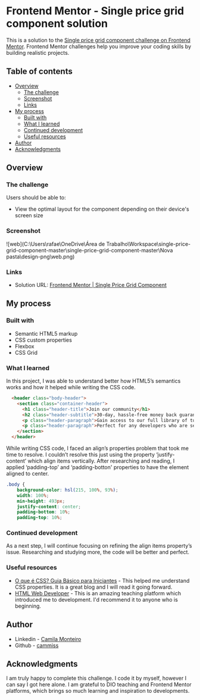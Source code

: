 

# ​Frontend Mentor - Single price grid component solution

This is a solution to the [Single price grid component challenge on Frontend Mentor](https://www.frontendmentor.io/challenges/single-price-grid-component-5ce41129d0ff452fec5abbbc). Frontend Mentor challenges help you improve your coding skills by building realistic projects. 

## Table of contents

- [Overview](#overview)
  - [The challenge](#the-challenge)
  - [Screenshot](#screenshot)
  - [Links](#links)
- [My process](#my-process)
  - [Built with](#built-with)
  - [What I learned](#what-i-learned)
  - [Continued development](#continued-development)
  - [Useful resources](#useful-resources)
- [Author](#author)
- [Acknowledgments](#acknowledgments)

## Overview

### The challenge

Users should be able to:

- View the optimal layout for the component depending on their device's screen size

### Screenshot

![web](C:\Users\rafae\OneDrive\Área de Trabalho\Workspace\single-price-grid-component-master\single-price-grid-component-master\Nova pasta\design-png\web.png)

### Links

- Solution URL: [Frontend Mentor | Single Price Grid Component](file:///C:/Users/rafae/OneDrive/%C3%81rea%20de%20Trabalho/Workspace/single-price-grid-component-master/single-price-grid-component-master/Nova%20pasta/index.html)

## My process

### Built with

- Semantic HTML5 markup
- CSS custom properties
- Flexbox
- CSS Grid

### What I learned

In this project, I was able to understand better how HTML5’s semantics works and how it helped while writing the CSS code. 

```html
  <header class="body-header">
    <section class="container-header">
      <h1 class="header-title">Join our community</h1>
      <h2 class="header-subtitle">30-day, hassle-free money back guarantee</h2>
      <p class="header-paragraph">Gain access to our full library of tutorials along with expert code reviews.</p>
      <p class="header-paragraph">Perfect for any developers who are serious about honing their skills.</p>
    </section>
  </header>
```
While writing CSS code, I faced an align’s properties problem that took me time to resolve. I couldn’t resolve this just using the property ‘justify-content’ which align items vertically. After researching and reading, I applied ‘padding-top’ and ‘padding-botton' properties to have the element aligned to center.

```css
.body {
    background-color: hsl(215, 100%, 93%);
    width: 100%;
    min-height: 493px;
    justify-content: center;
    padding-bottom: 10%;
    padding-top: 10%;
```
### Continued development

As a next step, I will continue focusing on refining the align items property’s issue. Researching and studying more, the code will be better and perfect.

### Useful resources

- [O que é CSS? Guia Básico para Iniciantes](https://www.hostinger.com.br/tutoriais/o-que-e-css-guia-basico-de-css) - This helped me understand CSS properties. It is a great blog and I will read it going forward.
- [HTML Web Developer](https://web.digitalinnovation.one/track/html-web-developer) - This is an amazing teaching platform which introduced me to development. I'd recommend it to anyone who is beginning.

## Author

- Linkedin - [Camila Monteiro](https://www.linkedin.com/in/camila-monteiro-36ba9b93/)
- Github - [cammiss](https://github.com/cammiss)

## Acknowledgments

I am truly happy to complete this challenge. I code it by myself, however I can say I got here alone. I am grateful to DIO teaching and Frontend Mentor platforms, which brings so much learning and inspiration to developments.